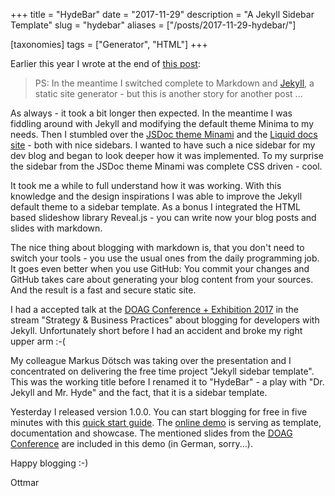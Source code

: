 +++
title = "HydeBar"
date = "2017-11-29"
description = "A Jekyll Sidebar Template"
slug = "hydebar"
aliases = ["/posts/2017-11-29-hydebar/"]

[taxonomies]
tags = ["Generator", "HTML"]
+++

Earlier this year I wrote at the end of [this post](/blog/dokuwiki-plugin-revealjs):

> PS: In the meantime I switched complete to Markdown and [Jekyll](https://jekyllrb.com), a static site generator - but this is another story for another post ...

As always - it took a bit longer then expected. In the meantime I was fiddling around with Jekyll and modifying the default theme Minima to my needs. Then I stumbled over the [JSDoc theme Minami](https://github.com/nijikokun/minami) and the [Liquid docs site](https://shopify.github.io/liquid/) - both with nice sidebars. I wanted to have such a nice sidebar for my dev blog and began to look deeper how it was implemented. To my surprise the sidebar from the JSDoc theme Minami was complete CSS driven - cool.

It took me a while to full understand how it was working. With this knowledge and the design inspirations I was able to improve the Jekyll default theme to a sidebar template. As a bonus I integrated the HTML based slideshow library Reveal.js - you can write now your blog posts and slides with markdown.

The nice thing about blogging with markdown is, that you don't need to switch your tools - you use the usual ones from the daily programming job. It goes even better when you use GitHub: You commit your changes and GitHub takes care about generating your blog content from your sources. And the result is a fast and secure static site.

I had a accepted talk at the [DOAG Conference + Exhibition 2017](https://2017.doag.org/en/home/) in the stream "Strategy & Business Practices" about blogging for developers with Jekyll. Unfortunately short before I had an accident and broke my right upper arm :-(

My colleague Markus Dötsch was taking over the presentation and I concentrated on delivering the free time project "Jekyll sidebar template". This was the working title before I renamed it to "HydeBar" - a play with "Dr. Jekyll and Mr. Hyde" and the fact, that it is a sidebar template.

Yesterday I released version 1.0.0. You can start blogging for free in five minutes with this [quick start guide](https://ogobrecht.github.io/hydebar/features#quickstart-online-in-5-minutes). The [online demo](https://ogobrecht.github.io/hydebar) is serving as template, documentation and showcase. The mentioned slides from the [DOAG Conference](https://2017.doag.org/en/home/) are included in this demo (in German, sorry...).

Happy blogging :-)

Ottmar
